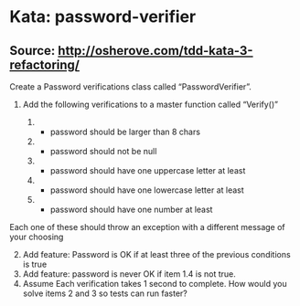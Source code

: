 # Kata: password-verifier

Source: http://osherove.com/tdd-kata-3-refactoring/
--------------------------------------------------------------------------
Create a Password verifications class called “PasswordVerifier”.

1. Add the following verifications to a master function called “Verify()”

   1. - password should be larger than 8 chars
   2. - password should not be null
   3. - password should have one uppercase letter at least
   4. - password should have one lowercase letter at least
   5. - password should have one number at least

 Each one of these should throw an exception with a different message of your choosing

2. Add feature: Password is OK if at least three of the previous conditions is true
3. Add feature: password is never OK if item 1.4 is not true.
4. Assume Each verification takes 1 second to complete. How would you solve  items 2 and 3  so tests can run faster?

